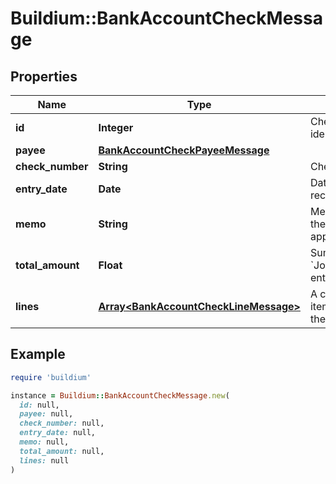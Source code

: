 # Buildium::BankAccountCheckMessage

## Properties

| Name | Type | Description | Notes |
| ---- | ---- | ----------- | ----- |
| **id** | **Integer** | Check unique identifier. | [optional] |
| **payee** | [**BankAccountCheckPayeeMessage**](BankAccountCheckPayeeMessage.md) |  | [optional] |
| **check_number** | **String** | Check number. | [optional] |
| **entry_date** | **Date** | Date the check was recorded. | [optional] |
| **memo** | **String** | Memo associated with the check, if applicable. | [optional] |
| **total_amount** | **Float** | Sum of all &#x60;Journal.Lines.Amount&#x60; entries in the check. | [optional] |
| **lines** | [**Array&lt;BankAccountCheckLineMessage&gt;**](BankAccountCheckLineMessage.md) | A collection of line items associated with the check. | [optional] |

## Example

```ruby
require 'buildium'

instance = Buildium::BankAccountCheckMessage.new(
  id: null,
  payee: null,
  check_number: null,
  entry_date: null,
  memo: null,
  total_amount: null,
  lines: null
)
```

